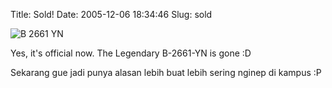 Title: Sold!
Date: 2005-12-06 18:34:46
Slug: sold

<img src='http://aldi.kriwil.com/wp-content/b2661yn.gif' alt='B 2661 YN' />

Yes, it's official now. The Legendary B-2661-YN is gone :D

Sekarang gue jadi punya alasan lebih buat lebih sering nginep di kampus :P